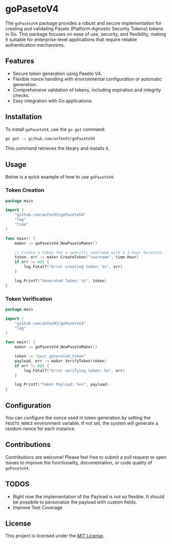# goPasetoV4

The `goPasetoV4` package provides a robust and secure implementation for creating and validating Paseto (Platform-Agnostic Security Tokens) tokens in Go. This package focuses on ease of use, security, and flexibility, making it suitable for enterprise-level applications that require reliable authentication mechanisms.

## Features

- Secure token generation using Paseto V4.
- Flexible nonce handling with environmental configuration or automatic generation.
- Comprehensive validation of tokens, including expiration and integrity checks.
- Easy integration with Go applications.

## Installation

To install `goPasetoV4`, use the `go get` command:

```bash
go get -u github.com/anfen93/goPasetoV4
```

This command retrieves the library and installs it.

## Usage

Below is a quick example of how to use `goPasetoV4`:

### Token Creation

```go
package main

import (
    "github.com/anfen93/goPasetoV4"
    "log"
    "time"
)

func main() {
    maker := goPasetoV4.NewPasetoMaker()

    // Create a token for a specific username with a 1-hour duration
    token, err := maker.CreateToken("username", time.Hour)
    if err != nil {
        log.Fatalf("Error creating token: %v", err)
    }

    log.Printf("Generated Token: %s", token)
}
```

### Token Verification

```go
package main

import (
    "github.com/anfen93/goPasetoV4"
    "log"
)

func main() {
    maker := goPasetoV4.NewPasetoMaker()

    token := "your_generated_token"
    payload, err := maker.VerifyToken(token)
    if err != nil {
        log.Fatalf("Error verifying token: %v", err)
    }

    log.Printf("Token Payload: %+v", payload)
}
```

## Configuration

You can configure the nonce used in token generation by setting the `PASETO_NONCE` environment variable. If not set, the system will generate a random nonce for each instance.

## Contributions

Contributions are welcome! Please feel free to submit a pull request or open issues to improve the functionality, documentation, or code quality of `goPasetoV4`.

## TODOS
- Right now the implementation of the Payload is not so flexible. It should be possibile to personalize the payload with custom fields.
- Improve Test Coverage
## License

This project is licensed under the [MIT License](LICENSE.md).
